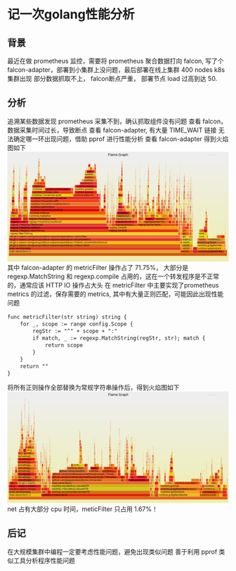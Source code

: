 # 记一次golang性能分析

## 背景
最近在做 prometheus 监控，需要将 prometheus 聚合数据打向 falcon, 写了个 falcon-adapter，部署到小集群上没问题，最后部署在线上集群 400 nodes k8s 集群出现 部分数据抓取不上， falcon断点严重， 部署节点 load 过高到达 50.
## 分析
追溯某些数据发现 prometheus 采集不到，确认抓取组件没有问题
查看 falcon，数据采集时间过长，导致断点
查看 falcon-adapter, 有大量 TIME_WAIT 链接
无法确定哪一环出现问题，借助 pprof 进行性能分析
查看 falcon-adapter 得到火焰图如下
![before](/img/blogImg/golang分析.png)
其中 falcon-adapter 的 metricFilter 操作占了 71.75%， 大部分是 regexp.MatchString 和 regexp.compile 占用的，这在一个转发程序是不正常的，通常应该 HTTP IO 操作占大头
在 metricFilter 中主要实现了prometheus metrics 的过滤，保存需要的 metrics, 其中有大量正则匹配，可能因此出现性能问题
```
func metricFilter(str string) string {
    for _, scope := range config.Scope {
        regStr := "^" + scope + ":"
        if match, _ := regexp.MatchString(regStr, str); match {
            return scope
        }
    }
    return ""
}
```
将所有正则操作全部替换为常规字符串操作后，得到火焰图如下
![after](/img/blogImg/golang分析1.png)
net 占有大部分 cpu 时间，meticFilter 只占用 1.67%！

## 后记
在大规模集群中编程一定要考虑性能问题，避免出现类似问题
善于利用 pprof 类似工具分析程序性能问题

